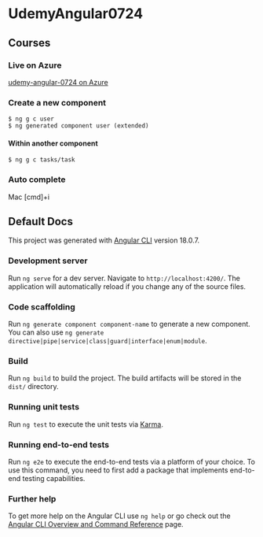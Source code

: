 # UdemyAngular0724
## Courses
### Live on Azure
[udemy-angular-0724 on Azure](https://agreeable-forest-006ccf303.5.azurestaticapps.net/) 
### Create a new component
```shell
$ ng g c user
$ ng generated component user (extended)
```
#### Within another component
```shell
$ ng g c tasks/task
```
### Auto complete
Mac
[cmd]+i
## Default Docs

This project was generated with [Angular CLI](https://github.com/angular/angular-cli) version 18.0.7.

### Development server

Run `ng serve` for a dev server. Navigate to `http://localhost:4200/`. The application will automatically reload if you change any of the source files.

### Code scaffolding

Run `ng generate component component-name` to generate a new component. You can also use `ng generate directive|pipe|service|class|guard|interface|enum|module`.

### Build

Run `ng build` to build the project. The build artifacts will be stored in the `dist/` directory.

### Running unit tests

Run `ng test` to execute the unit tests via [Karma](https://karma-runner.github.io).

### Running end-to-end tests

Run `ng e2e` to execute the end-to-end tests via a platform of your choice. To use this command, you need to first add a package that implements end-to-end testing capabilities.

### Further help

To get more help on the Angular CLI use `ng help` or go check out the [Angular CLI Overview and Command Reference](https://angular.dev/tools/cli) page.
